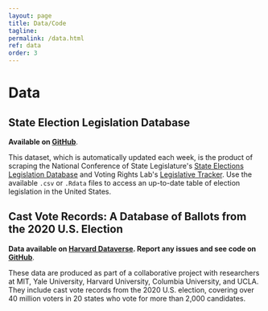 ```yaml
---
layout: page
title: Data/Code
tagline:
permalink: /data.html
ref: data
order: 3
---
```


# Data
## State Election Legislation Database
**Available on [GitHub](https://github.com/jloffredo2/state-elect-law-db)**.

This dataset, which is automatically updated each week, is the product of scraping the National Conference of State Legislature's [State Elections Legislation Database](http://www.ncsl.org/research/elections-and-campaigns/elections-legislation-database.aspx) and Voting Rights Lab's [Legislative Tracker](https://tracker.votingrightslab.org/pending/search). Use the available `.csv` or `.Rdata` files to access an up-to-date table of election legislation in the United States.

## Cast Vote Records: A Database of Ballots from the 2020 U.S. Election
**Data available on [Harvard Dataverse](https://doi.org/10.7910/DVN/PQQ3KV). Report any issues and see code on [GitHub](https://github.com/kuriwaki/cvr_harvard-mit_scripts)**.

These data are produced as part of a collaborative project with researchers at MIT, Yale University, Harvard University, Columbia University, and UCLA. They include cast vote records from the 2020 U.S. election, covering over 40 million voters in 20 states who vote for more than 2,000 candidates.
